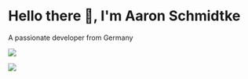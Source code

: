 # Hello there 👋, I'm Aaron Schmidtke

A passionate developer from Germany

![](https://komarev.com/ghpvc/?username=aaronschmidtke&color=blue&style=for-the-badge)

![](https://github-readme-stats.vercel.app/api/top-langs?username=aaronschmidtke&show_icons=true&locale=en&layout=compact)
